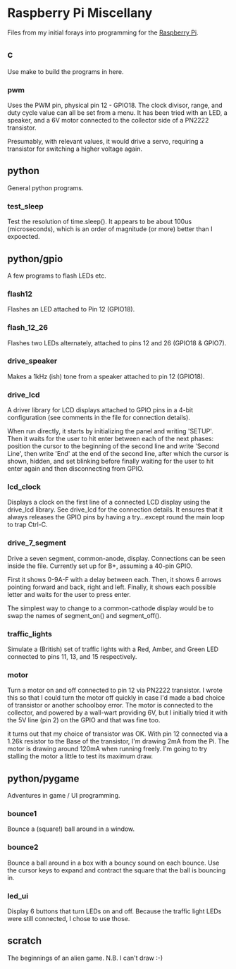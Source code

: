# Raspberry Pi Miscellany

Files from my initial forays into programming for the [Raspberry Pi](http://raspberrypi.org).


## c

Use make to build the programs in here.

### pwm

Uses the PWM pin, physical pin 12 - GPIO18. The clock divisor, range, and duty
cycle value can all be set from a menu. It has been tried with an LED, a
speaker, and a 6V motor connected to the collector side of a PN2222 transistor.

Presumably, with relevant values, it would drive a servo, requiring a transistor
for switching a higher voltage again.


## python

General python programs.

### test_sleep

Test the resolution of time.sleep(). It appears to be about 100us (microseconds),
which is an order of magnitude (or more) better than I expoected.

## python/gpio

A few programs to flash LEDs etc.

### flash12

Flashes an LED attached to Pin 12 (GPIO18).

### flash_12_26

Flashes two LEDs alternately, attached to pins 12 and 26 (GPIO18 & GPIO7).

### drive_speaker

Makes a 1kHz (ish) tone from a speaker attached to pin 12 (GPIO18).

### drive_lcd

A driver library for LCD displays attached to GPIO pins in a 4-bit configuration
(see comments in the file for connection details).

When run directly, it starts by initializing the panel and writing 'SETUP'.
Then it waits for the user to hit enter between each of the next phases:
position the cursor to the beginning of the second line and write 
'Second Line', then write 'End' at the end of the second line, after which
the cursor is shown, hidden, and set blinking before finally waiting for
the user to hit enter again and then disconnecting from GPIO.

### lcd_clock

Displays a clock on the first line of a connected LCD display using the drive_lcd
library. See drive_lcd for the connection details. It ensures that it always
releases the GPIO pins by having a try...except round the main loop to trap Ctrl-C.

### drive_7_segment

Drive a seven segment, common-anode, display. Connections can be seen inside
the file. Currently set up for B+, assuming a 40-pin GPIO.

First it shows 0-9A-F with a delay between each. Then, it shows 6 arrows pointing
forward and back, right and left. Finally, it shows each possible letter and waits 
for the user to press enter.

The simplest way to change to a common-cathode display would be to swap the names
of segment_on() and segment_off().

### traffic_lights

Simulate a (British) set of traffic lights with a Red, Amber, and Green LED 
connected to pins 11, 13, and 15 respectively.

### motor

Turn a motor on and off connected to pin 12 via PN2222 transistor. I wrote this
so that I could turn the motor off quickly in case I'd made a bad choice of 
transistor or another schoolboy error. The motor is connected to the collector, 
and powered by a wall-wart providing 6V, but I initially tried it with the 5V
line (pin 2) on the GPIO and that was fine too. 

it turns out that my choice of transistor was OK. With pin 12 connected via a 
1.26k resistor to the Base of the transistor, I'm drawing 2mA from the Pi.
The motor is drawing around 120mA when running freely. I'm going to try
stalling the motor a little to test its maximum draw.

## python/pygame

Adventures in game / UI programming.

### bounce1

Bounce a (square!) ball around in a window.

### bounce2

Bounce a ball around in a box with a bouncy sound on each bounce. Use the cursor
keys to expand and contract the square that the ball is bouncing in.

### led_ui

Display 6 buttons that turn LEDs on and off. Because the traffic light LEDs were
still connected, I chose to use those.


## scratch

The beginnings of an alien game. N.B. I can't draw :-)


